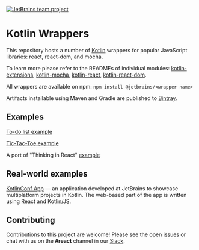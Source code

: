 [![JetBrains team project](http://jb.gg/badges/team.svg)](https://confluence.jetbrains.com/display/ALL/JetBrains+on+GitHub)

# Kotlin Wrappers

This repository hosts a number of [Kotlin](https://kotlinlang.org) wrappers for popular JavaScript libraries: react, react-dom, and mocha.

To learn more please refer to the READMEs of individual modules: 
[kotlin-extensions](kotlin-extensions/README.md), 
[kotlin-mocha](kotlin-mocha/README.md), 
[kotlin-react](kotlin-react/README.md), 
[kotlin-react-dom](kotlin-react-dom/README.md).

All wrappers are available on npm: `npm install @jetbrains/<wrapper name>`

Artifacts installable using Maven and Gradle are published to [Bintray](https://bintray.com/kotlin/kotlin-js-wrappers).

## Examples

[To-do list example](examples/src/main/kotlin/example/Todo.kt) 

[Tic-Tac-Toe example](examples/src/main/kotlin/example/TicTacToe.kt)

A port of "Thinking in React" [example](examples/src/main/kotlin/example/Product.kt)

## Real-world examples

[KotlinConf App](https://github.com/JetBrains/kotlinconf-app/) — an application developed at JetBrains to showcase multiplatform projects in Kotlin. The web-based part of the app is written using React and Kotlin/JS.

## Contributing

Contributions to this project are welcome! Please see the open [issues](https://github.com/JetBrains/kotlin-wrappers/issues) or chat with us on the **#react** channel in our [Slack](http://slack.kotlinlang.org/). 
